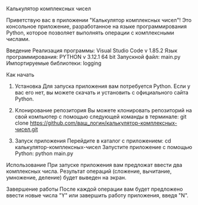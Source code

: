 Калькулятор комплексных чисел

Приветствую вас в приложении "Калькулятор комплексных чисел"! Это консольное приложение, разработанное на языке программирования Python, которое позволяет выполнять операции с комплексными числами.

Введение
Реализация программы: Visual Studio Code v 1.85.2
Язык программирования: PYTHON v 3.12.1 64 bit
Запускной файл: main.py
Импортируемые библиотеки: logging

Как начать
1. Установка
Для запуска приложения вам потребуется Python. Если у вас его нет, вы можете скачать и установить с официального сайта Python.

2. Клонирование репозитория
Вы можете клонировать репозиторий на свой компьютер с помощью следующей команды в терминале:
git clone https://github.com/ваш_логин/калькулятор-комплексных-чисел.git

3. Запуск приложения
Перейдите в каталог с приложением: cd калькулятор-комплексных-чисел
Запустите приложение с помощью Python: python main.py

Использование
При запуске приложения вам предложат ввести два комплексных числа. Результат операций (сложение, вычитание, умножение, деление) будет выведен на экран.

Завершение работы
После каждой операции вам будет предложено ввести новые числа "Y" или завершить работу приложения, введя "N".


